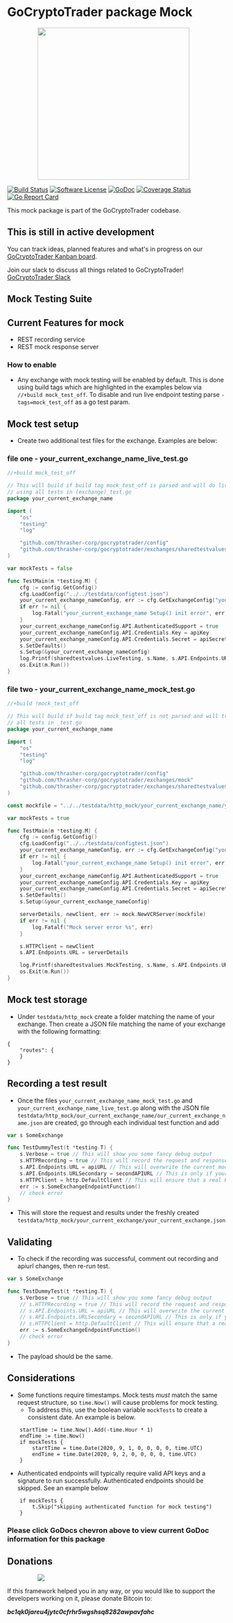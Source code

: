 # GoCryptoTrader package Mock

<img src="/common/gctlogo.png?raw=true" width="350px" height="350px" hspace="70">


[![Build Status](https://github.com/thrasher-corp/gocryptotrader/actions/workflows/tests.yml/badge.svg?branch=master)](https://github.com/thrasher-corp/gocryptotrader/actions/workflows/tests.yml)
[![Software License](https://img.shields.io/badge/License-MIT-orange.svg?style=flat-square)](https://github.com/thrasher-corp/gocryptotrader/blob/master/LICENSE)
[![GoDoc](https://godoc.org/github.com/thrasher-corp/gocryptotrader?status.svg)](https://godoc.org/github.com/thrasher-corp/gocryptotrader/exchanges/mock)
[![Coverage Status](https://codecov.io/gh/thrasher-corp/gocryptotrader/graph/badge.svg?token=41784B23TS)](https://codecov.io/gh/thrasher-corp/gocryptotrader)
[![Go Report Card](https://goreportcard.com/badge/github.com/thrasher-corp/gocryptotrader)](https://goreportcard.com/report/github.com/thrasher-corp/gocryptotrader)


This mock package is part of the GoCryptoTrader codebase.

## This is still in active development

You can track ideas, planned features and what's in progress on our [GoCryptoTrader Kanban board](https://github.com/orgs/thrasher-corp/projects/3).

Join our slack to discuss all things related to GoCryptoTrader! [GoCryptoTrader Slack](https://join.slack.com/t/gocryptotrader/shared_invite/zt-38z8abs3l-gH8AAOk8XND6DP5NfCiG_g)

## Mock Testing Suite

## Current Features for mock
+ REST recording service
+ REST mock response server

### How to enable

+ Any exchange with mock testing will be enabled by default. This is done using build tags which are highlighted in the examples below via `//+build mock_test_off`. To disable and run live endpoint testing parse `-tags=mock_test_off` as a go test param.

## Mock test setup

+ Create two additional test files for the exchange. Examples are below:

### file one - your_current_exchange_name_live_test.go

```go
//+build mock_test_off

// This will build if build tag mock_test_off is parsed and will do live testing
// using all tests in (exchange)_test.go
package your_current_exchange_name

import (
	"os"
	"testing"
	"log"

	"github.com/thrasher-corp/gocryptotrader/config"
	"github.com/thrasher-corp/gocryptotrader/exchanges/sharedtestvalues"
)

var mockTests = false

func TestMain(m *testing.M) {
	cfg := config.GetConfig()
	cfg.LoadConfig("../../testdata/configtest.json")
	your_current_exchange_nameConfig, err := cfg.GetExchangeConfig("your_current_exchange_name")
	if err != nil {
		log.Fatal("your_current_exchange_name Setup() init error", err)
	}
	your_current_exchange_nameConfig.API.AuthenticatedSupport = true
	your_current_exchange_nameConfig.API.Credentials.Key = apiKey
	your_current_exchange_nameConfig.API.Credentials.Secret = apiSecret
	s.SetDefaults()
	s.Setup(&your_current_exchange_nameConfig)
	log.Printf(sharedtestvalues.LiveTesting, s.Name, s.API.Endpoints.URL)
	os.Exit(m.Run())
}
```

### file two - your_current_exchange_name_mock_test.go

```go
//+build !mock_test_off

// This will build if build tag mock_test_off is not parsed and will try to mock
// all tests in _test.go
package your_current_exchange_name

import (
	"os"
	"testing"
	"log"

	"github.com/thrasher-corp/gocryptotrader/config"
	"github.com/thrasher-corp/gocryptotrader/exchanges/mock"
	"github.com/thrasher-corp/gocryptotrader/exchanges/sharedtestvalues"
)

const mockfile = "../../testdata/http_mock/your_current_exchange_name/your_current_exchange_name.json"

var mockTests = true

func TestMain(m *testing.M) {
	cfg := config.GetConfig()
	cfg.LoadConfig("../../testdata/configtest.json")
	your_current_exchange_nameConfig, err := cfg.GetExchangeConfig("your_current_exchange_name")
	if err != nil {
		log.Fatal("your_current_exchange_name Setup() init error", err)
	}
	your_current_exchange_nameConfig.API.AuthenticatedSupport = true
	your_current_exchange_nameConfig.API.Credentials.Key = apiKey
	your_current_exchange_nameConfig.API.Credentials.Secret = apiSecret
	s.SetDefaults()
	s.Setup(&your_current_exchange_nameConfig)

	serverDetails, newClient, err := mock.NewVCRServer(mockfile)
	if err != nil {
		log.Fatalf("Mock server error %s", err)
	}

	s.HTTPClient = newClient
	s.API.Endpoints.URL = serverDetails

	log.Printf(sharedtestvalues.MockTesting, s.Name, s.API.Endpoints.URL)
	os.Exit(m.Run())
}

```

## Mock test storage

+ Under `testdata/http_mock` create a folder matching the name of your exchange. Then create a JSON file matching the name of your exchange with the following formatting:
```
{
	"routes": {
	}
}
```


## Recording a test result

+ Once the files `your_current_exchange_name_mock_test.go` and `your_current_exchange_name_live_test.go` along with the JSON file `testdata/http_mock/our_current_exchange_name/our_current_exchange_name.json` are created, go through each individual test function and add

```go
var s SomeExchange

func TestDummyTest(t *testing.T) {
	s.Verbose = true // This will show you some fancy debug output
	s.HTTPRecording = true // This will record the request and response payloads
	s.API.Endpoints.URL = apiURL // This will overwrite the current mock url at localhost
	s.API.Endpoints.URLSecondary = secondAPIURL // This is only if your API has multiple endpoints
	s.HTTPClient = http.DefaultClient // This will ensure that a real HTTPClient is used to record
	err := s.SomeExchangeEndpointFunction()
	// check error
}
```

+ This will store the request and results under the freshly created `testdata/http_mock/your_current_exchange/your_current_exchange.json`

## Validating

+ To check if the recording was successful, comment out recording and apiurl changes, then re-run test.

```go
var s SomeExchange

func TestDummyTest(t *testing.T) {
	s.Verbose = true // This will show you some fancy debug output
	// s.HTTPRecording = true // This will record the request and response payloads
	// s.API.Endpoints.URL = apiURL // This will overwrite the current mock url at localhost
	// s.API.Endpoints.URLSecondary = secondAPIURL // This is only if your API has multiple endpoints
	// s.HTTPClient = http.DefaultClient // This will ensure that a real HTTPClient is used to record
	err := s.SomeExchangeEndpointFunction()
	// check error
}
```

+ The payload should be the same.

## Considerations

+ Some functions require timestamps. Mock tests _must_ match the same request structure, so `time.Now()` will cause problems for mock testing.
	+ To address this, use the boolean variable `mockTests` to create a consistent date. An example is below.
```
	startTime := time.Now().Add(-time.Hour * 1)
	endTime := time.Now()
	if mockTests {
		startTime = time.Date(2020, 9, 1, 0, 0, 0, 0, time.UTC)
		endTime = time.Date(2020, 9, 2, 0, 0, 0, 0, time.UTC)
	}
```
+ Authenticated endpoints will typically require valid API keys and a signature to run successfully. Authenticated endpoints should be skipped. See an example below
```
	if mockTests {
		t.Skip("skipping authenticated function for mock testing")
	}
```

### Please click GoDocs chevron above to view current GoDoc information for this package
## Donations

<img src="https://github.com/thrasher-corp/gocryptotrader/blob/master/web/src/assets/donate.png?raw=true" hspace="70">

If this framework helped you in any way, or you would like to support the developers working on it, please donate Bitcoin to:

***bc1qk0jareu4jytc0cfrhr5wgshsq8282awpavfahc***

